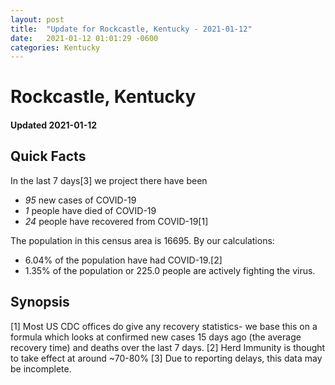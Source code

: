 ```yaml
---
layout: post
title:  "Update for Rockcastle, Kentucky - 2021-01-12"
date:   2021-01-12 01:01:29 -0600
categories: Kentucky
---
```


# Rockcastle, Kentucky
#### Updated 2021-01-12

## Quick Facts

In the last 7 days[3] we project there have been
- *95* new cases of COVID-19
- *1* people have died of COVID-19
- *24* people have recovered from COVID-19[1]

The population in this census area is 16695. By our calculations:
- 6.04% of the population have had COVID-19.[2]
- 1.35% of the population or 225.0 people are actively fighting the virus.

## Synopsis




[1] Most US CDC offices do give any recovery statistics- we base this on a formula which looks at confirmed new cases
15 days ago (the average recovery time) and deaths over the last 7 days.
[2] Herd Immunity is thought to take effect at around ~70-80%
[3] Due to reporting delays, this data may be incomplete. 
    